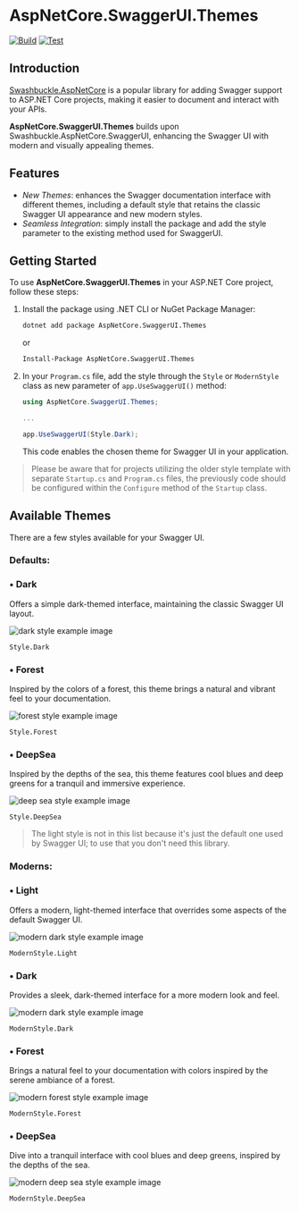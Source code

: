﻿# AspNetCore.SwaggerUI.Themes

[![Build](https://github.com/teociaps/SwaggerUI.Themes/actions/workflows/build.yml/badge.svg)](https://github.com/teociaps/SwaggerUI.Themes/actions/workflows/build.yml) [![Test](https://github.com/teociaps/SwaggerUI.Themes/actions/workflows/test.yml/badge.svg)](https://github.com/teociaps/SwaggerUI.Themes/actions/workflows/test.yml)

## Introduction

[Swashbuckle.AspNetCore](https://github.com/domaindrivendev/Swashbuckle.AspNetCore) is a popular library for adding Swagger support to ASP.NET Core projects, making it easier to document and interact with your APIs.

**AspNetCore.SwaggerUI.Themes** builds upon Swashbuckle.AspNetCore.SwaggerUI, enhancing the Swagger UI with modern and visually appealing themes.


## Features

- _New Themes_: enhances the Swagger documentation interface with different themes, including a default style that retains the classic Swagger UI appearance and new modern styles.
- _Seamless Integration_: simply install the package and add the style parameter to the existing method used for SwaggerUI.


## Getting Started

To use **AspNetCore.SwaggerUI.Themes** in your ASP.NET Core project, follow these steps:

1. Install the package using .NET CLI or NuGet Package Manager:

	```bash
	dotnet add package AspNetCore.SwaggerUI.Themes
	```

	or

	```bash
	Install-Package AspNetCore.SwaggerUI.Themes
	```

2. In your `Program.cs` file, add the style through the `Style` or `ModernStyle` class as new parameter of `app.UseSwaggerUI()` method:

	```csharp
	using AspNetCore.SwaggerUI.Themes;

	...

	app.UseSwaggerUI(Style.Dark);
	```

	This code enables the chosen theme for Swagger UI in your application.

> Please be aware that for projects utilizing the older style template with separate `Startup.cs` and `Program.cs` files, the previously code should be configured within the `Configure` method of the `Startup` class.


## Available Themes
There are a few styles available for your Swagger UI.

### Defaults:

### • Dark
Offers a simple dark-themed interface, maintaining the classic Swagger UI layout.

![dark style example image](/samples/screenshots/default-dark.png)

```
Style.Dark
```

### • Forest
Inspired by the colors of a forest, this theme brings a natural and vibrant feel to your documentation.

![forest style example image](/samples/screenshots/default-forest.png)

```
Style.Forest
```

### • DeepSea
Inspired by the depths of the sea, this theme features cool blues and deep greens for a tranquil and immersive experience.

![deep sea style example image](/samples/screenshots/default-deepsea.png)

```
Style.DeepSea
```

> The light style is not in this list because it's just the default one used by Swagger UI; to use that you don't need this library.


### Moderns:

### • Light
Offers a modern, light-themed interface that overrides some aspects of the default Swagger UI.

![modern dark style example image](/samples/screenshots/modern-light.png)

```
ModernStyle.Light
```

### • Dark
Provides a sleek, dark-themed interface for a more modern look and feel.

![modern dark style example image](/samples/screenshots/modern-dark.png)

```
ModernStyle.Dark
```

### • Forest
Brings a natural feel to your documentation with colors inspired by the serene ambiance of a forest.

![modern forest style example image](/samples/screenshots/modern-forest.png)

```
ModernStyle.Forest
```

### • DeepSea
Dive into a tranquil interface with cool blues and deep greens, inspired by the depths of the sea.

![modern deep sea style example image](/samples/screenshots/modern-deepsea.png)

```
ModernStyle.DeepSea
```